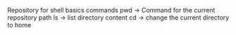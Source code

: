 Repository for shell basics commands
pwd -> Command for the current repository path
ls -> list directory content
cd -> change the current directory to home
